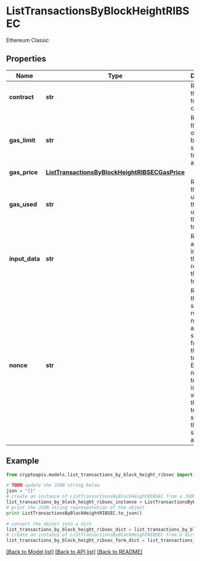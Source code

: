 # ListTransactionsByBlockHeightRIBSEC

Ethereum Classic

## Properties
Name | Type | Description | Notes
------------ | ------------- | ------------- | -------------
**contract** | **str** | Represents the specific transaction contract. | 
**gas_limit** | **str** | Represents the amount of gas used by this specific transaction alone. | 
**gas_price** | [**ListTransactionsByBlockHeightRIBSECGasPrice**](ListTransactionsByBlockHeightRIBSECGasPrice.md) |  | 
**gas_used** | **str** | Represents the exact unit of gas that was used for the transaction. | 
**input_data** | **str** | Represents additional information that is required for the transaction. | 
**nonce** | **str** | Represents the sequential running number for an address, starting from 0 for the first transaction. E.g., if the nonce of a transaction is 10, it would be the 11th transaction sent from the sender&#39;s address. | 

## Example

```python
from cryptoapis.models.list_transactions_by_block_height_ribsec import ListTransactionsByBlockHeightRIBSEC

# TODO update the JSON string below
json = "{}"
# create an instance of ListTransactionsByBlockHeightRIBSEC from a JSON string
list_transactions_by_block_height_ribsec_instance = ListTransactionsByBlockHeightRIBSEC.from_json(json)
# print the JSON string representation of the object
print ListTransactionsByBlockHeightRIBSEC.to_json()

# convert the object into a dict
list_transactions_by_block_height_ribsec_dict = list_transactions_by_block_height_ribsec_instance.to_dict()
# create an instance of ListTransactionsByBlockHeightRIBSEC from a dict
list_transactions_by_block_height_ribsec_form_dict = list_transactions_by_block_height_ribsec.from_dict(list_transactions_by_block_height_ribsec_dict)
```
[[Back to Model list]](../README.md#documentation-for-models) [[Back to API list]](../README.md#documentation-for-api-endpoints) [[Back to README]](../README.md)


